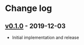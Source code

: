# Change log

## [v0.1.0] - 2019-12-03

* Initial implementation and release

[v0.1.0]: https://github.com/piotrmurach/strings-inflection/compare/v0.1.0

